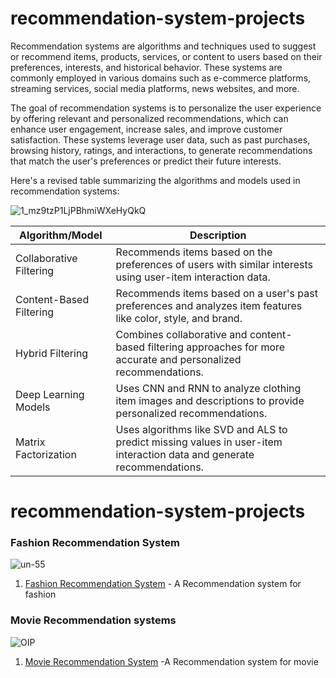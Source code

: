 # recommendation-system-projects

Recommendation systems are algorithms and techniques used to suggest or recommend items, products, services, or content to users based on their preferences, interests, and historical behavior. These systems are commonly employed in various domains such as e-commerce platforms, streaming services, social media platforms, news websites, and more.

The goal of recommendation systems is to personalize the user experience by offering relevant and personalized recommendations, which can enhance user engagement, increase sales, and improve customer satisfaction. These systems leverage user data, such as past purchases, browsing history, ratings, and interactions, to generate recommendations that match the user's preferences or predict their future interests.

 Here's a revised table summarizing the algorithms and models used in recommendation systems:
 
![1_mz9tzP1LjPBhmiWXeHyQkQ](https://github.com/mohansharma077/recommendation-system-projects/assets/104629829/8831e865-e97c-4d17-8416-bfbe4f00efd0)



| Algorithm/Model | Description |
|-----------------|-------------|
| Collaborative Filtering | Recommends items based on the preferences of users with similar interests using user-item interaction data.|
| Content-Based Filtering | Recommends items based on a user's past preferences and analyzes item features like color, style, and brand.|
| Hybrid Filtering | Combines collaborative and content-based filtering approaches for more accurate and personalized recommendations.|
| Deep Learning Models | Uses CNN and RNN to analyze clothing item images and descriptions to provide personalized recommendations.|
| Matrix Factorization | Uses algorithms like SVD and ALS to predict missing values in user-item interaction data and generate recommendations.|


# recommendation-system-projects



<h3>Fashion Recommendation System</h3>

![un-55](https://github.com/mohansharma077/Fashion-Recommendation-System-using-resnet50)

1. [Fashion Recommendation System](https://github.com/mohansharma077/Student-Performance-Grade-Analysis-and-Prediction-) - A Recommendation system for fashion

<h3>Movie Recommendation systems</h3>

![OIP](https://github.com/mohansharma077/recommendation-system-projects/assets/104629829/5fa7581d-9200-43ba-acec-545f6b56d8fa)

1. [Movie Recommendation System](https://github.com/mohansharma077/-Fraud-Detection-On-Credit-Card-Transactions) -A Recommendation system for movie


